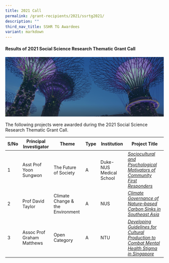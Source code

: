 ```yaml
---
title: 2021 Call
permalink: /grant-recipients/2021/ssrtg2021/
description: ""
third_nav_title: SSHR TG Awardees
variant: markdown
---
```

#### **Results of 2021 Social Science Research Thematic Grant Call**
![](/images/hero-banner.png)

The following projects were awarded during the 2021 Social Science Research Thematic Grant Call. 


| S/No | Principal<br>Investigator |Theme|Type | Institution |Project Title |
| -------- | -------- | -------- | -------- | -------- |-------- |
| 1 |  Asst Prof Yoon Sungwon |The Future of Society|A | Duke-NUS Medical School |*[Sociocultural and Psychological Motivators of Community First Responders](https://www.ssrc.edu.sg/projects/thematic-grant/sungwon2021/)* |
| 2 | Prof David Taylor |Climate Change &amp; the Environment|A | NUS |*[Climate Governance of Nature–based Carbon Sinks in Southeast Asia](https://www.ssrc.edu.sg/projects/thematic-grant/david2021/)*  
| 3 |  Assoc Prof Graham Matthews |Open Category|A |NTU | *[Developing Guidelines for Cultural Production to Combat Mental Health Stigma in Singapore](https://www.ssrc.edu.sg/projects/thematic-grant/graham2021/)* |